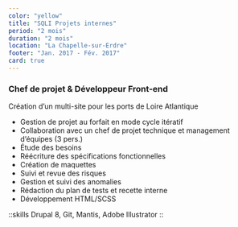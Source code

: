 ```yaml
---
color: "yellow"
title: "SQLI Projets internes"
period: "2 mois"
duration: "2 mois"
location: "La Chapelle-sur-Erdre"
footer: "Jan. 2017 - Fév. 2017"
card: true
---
```


### Chef de projet & Développeur Front-end

Création d’un multi-site pour les ports de Loire Atlantique

- Gestion de projet au forfait en mode cycle itératif
- Collaboration avec un chef de projet technique et management d’équipes (3 pers.)
- Étude des besoins
- Réécriture des spécifications fonctionnelles
- Création de maquettes
- Suivi et revue des risques
- Gestion et suivi des anomalies
- Rédaction du plan de tests et recette interne
- Développement HTML/SCSS

::skills
Drupal 8, Git, Mantis, Adobe Illustrator
::
